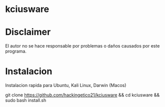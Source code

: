 # kciusware
# Disclaimer
El autor no se hace responsable por problemas o daños causados por este programa.
# Instalacion
Instalacion rapida para Ubuntu, Kali Linux, Darwin (Macos)

git clone https://github.com/hackingetico21/kciusware && cd kciusware && sudo bash install.sh
